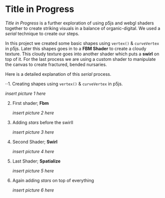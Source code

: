 # Title in Progress

*Title in Progress* is a further exploration of using p5js and webgl shaders together to create striking visuals in a balance of organic-digital. We used a *serial* technique to create our steps.

In this project we created some basic shapes using `vertex()` & `curveVertex` in p5js. Later this shapes goes in to a **FBM Shader** to create a cloudy texture. 
This cloudy texture goes into another shader which puts a **swirl** on top of it. For the last process we are using a custom shader to manipulate the canvas to create fractured, bended nursaries. 

Here is a detailed explanation of this *serial* process.

⋅⋅1. Creating shapes using `vertex()` & `curveVertex` in p5js.

   *insert picture 1 here*

2. First shader; **Fbm**

   *insert picture 2 here*
   
3. Adding *stars* before the swirll

   *insert picture 3 here*

4. Second Shader; **Swirl**

   *insert picture 4 here*

5. Last Shader; **Spatialize**

   *insert picture 5 here*

6. Again adding *stars* on top of everything

   *insert picture 6 here*


   

